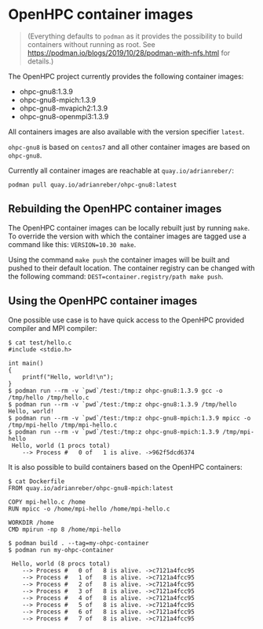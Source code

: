 # OpenHPC container images

> (Everything defaults to `podman` as it provides the possibility to build
> containers without running as root. See 
> https://podman.io/blogs/2019/10/28/podman-with-nfs.html for details.)

The OpenHPC project currently provides the following container images:

 * ohpc-gnu8:1.3.9
 * ohpc-gnu8-mpich:1.3.9
 * ohpc-gnu8-mvapich2:1.3.9
 * ohpc-gnu8-openmpi3:1.3.9

All containers images are also available with the version specifier `latest`.

`ohpc-gnu8` is based on `centos7` and all other container images are based on
`ohpc-gnu8`.

Currently all container images are reachable at `quay.io/adrianreber/`:

`podman pull quay.io/adrianreber/ohpc-gnu8:latest`

## Rebuilding the OpenHPC container images

The OpenHPC container images can be locally rebuilt just by running `make`.
To override the version with which the container images are tagged use a
command like this: `VERSION=10.30 make`.

Using the command `make push` the container images will be built and pushed
to their default location. The container registry can be changed with the
following command: `DEST=container.registry/path make push`.

## Using the OpenHPC container images

One possible use case is to have quick access to the OpenHPC provided compiler
and MPI compiler:
```
$ cat test/hello.c 
#include <stdio.h>

int main()
{
	printf("Hello, world!\n");
}
$ podman run --rm -v `pwd`/test:/tmp:z ohpc-gnu8:1.3.9 gcc -o /tmp/hello /tmp/hello.c
$ podman run --rm -v `pwd`/test:/tmp:z ohpc-gnu8:1.3.9 /tmp/hello
Hello, world!
$ podman run --rm -v `pwd`/test:/tmp:z ohpc-gnu8-mpich:1.3.9 mpicc -o /tmp/mpi-hello /tmp/mpi-hello.c
$ podman run --rm -v `pwd`/test:/tmp:z ohpc-gnu8-mpich:1.3.9 /tmp/mpi-hello
 Hello, world (1 procs total)
    --> Process #   0 of   1 is alive. ->962f5dcd6374
```

It is also possible to build containers based on the OpenHPC containers:
```
$ cat Dockerfile
FROM quay.io/adrianreber/ohpc-gnu8-mpich:latest

COPY mpi-hello.c /home
RUN mpicc -o /home/mpi-hello /home/mpi-hello.c

WORKDIR /home
CMD mpirun -np 8 /home/mpi-hello

$ podman build . --tag=my-ohpc-container
$ podman run my-ohpc-container

 Hello, world (8 procs total)
    --> Process #   0 of   8 is alive. ->c7121a4fcc95
    --> Process #   1 of   8 is alive. ->c7121a4fcc95
    --> Process #   2 of   8 is alive. ->c7121a4fcc95
    --> Process #   3 of   8 is alive. ->c7121a4fcc95
    --> Process #   4 of   8 is alive. ->c7121a4fcc95
    --> Process #   5 of   8 is alive. ->c7121a4fcc95
    --> Process #   6 of   8 is alive. ->c7121a4fcc95
    --> Process #   7 of   8 is alive. ->c7121a4fcc95
```
